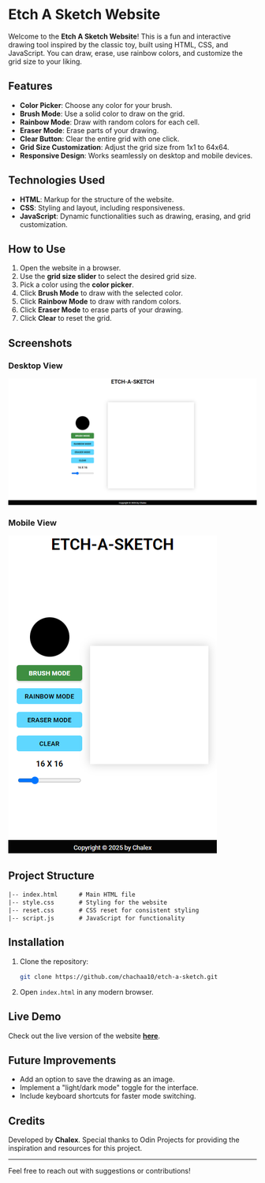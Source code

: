 # Etch A Sketch Website

Welcome to the **Etch A Sketch Website**! This is a fun and interactive drawing tool inspired by the classic toy, built using HTML, CSS, and JavaScript. You can draw, erase, use rainbow colors, and customize the grid size to your liking.

## Features

-   **Color Picker**: Choose any color for your brush.
-   **Brush Mode**: Use a solid color to draw on the grid.
-   **Rainbow Mode**: Draw with random colors for each cell.
-   **Eraser Mode**: Erase parts of your drawing.
-   **Clear Button**: Clear the entire grid with one click.
-   **Grid Size Customization**: Adjust the grid size from 1x1 to 64x64.
-   **Responsive Design**: Works seamlessly on desktop and mobile devices.

## Technologies Used

-   **HTML**: Markup for the structure of the website.
-   **CSS**: Styling and layout, including responsiveness.
-   **JavaScript**: Dynamic functionalities such as drawing, erasing, and grid customization.

## How to Use

1. Open the website in a browser.
2. Use the **grid size slider** to select the desired grid size.
3. Pick a color using the **color picker**.
4. Click **Brush Mode** to draw with the selected color.
5. Click **Rainbow Mode** to draw with random colors.
6. Click **Eraser Mode** to erase parts of your drawing.
7. Click **Clear** to reset the grid.

## Screenshots

### Desktop View

![Desktop Screenshot](./assets/desktop.png)

### Mobile View

![Mobile Screenshot](./assets/mobile.png)

## Project Structure

```plaintext
|-- index.html      # Main HTML file
|-- style.css       # Styling for the website
|-- reset.css       # CSS reset for consistent styling
|-- script.js       # JavaScript for functionality
```

## Installation

1. Clone the repository:

    ```bash
    git clone https://github.com/chachaa10/etch-a-sketch.git
    ```

2. Open `index.html` in any modern browser.

## Live Demo

Check out the live version of the website **[here](https://chachaa10.github.io/etch-a-sketch/)**.


## Future Improvements

-   Add an option to save the drawing as an image.
-   Implement a "light/dark mode" toggle for the interface.
-   Include keyboard shortcuts for faster mode switching.

## Credits

Developed by **Chalex**. Special thanks to Odin Projects for providing the inspiration and resources for this project.

---

Feel free to reach out with suggestions or contributions!
